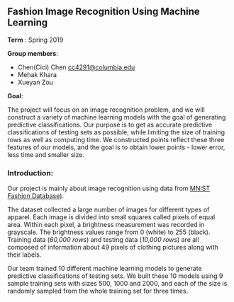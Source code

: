 ## Fashion Image Recognition Using Machine Learning

**Term** : Spring 2019

**Group members**:

+ Chen(Cici) Chen cc4291@columbia.edu
+ Mehak Khara
+ Xueyan Zou

**Goal**: 

The project will focus on an image recognition problem, and we will construct a variety of machine learning models with the goal of generating predictive classifications. Our purpose is to get as accurate predictive classifications of testing sets as possible, while limiting the size of training rows as well as computing time. We constructed points reflect these three features of our models, and the goal is to obtain lower points - lower error, less time and smaller size.


### Introduction:
Our project is mainly about image recognition using data from [MNIST Fashion Database](https://github.com/zalandoresearch/fashion-mnist)). 

The dataset collected a large number of images for different types of apparel. Each image is divided into small squares called pixels of equal area. Within each pixel, a brightness measurement was recorded in grayscale. The brightness values range from 0 (white) to 255 (black). Training data (*60,000 rows*) and testing data (*10,000 rows*) are all composed of information about 49 pixels of clothing pictures along with their labels. 

Our team trained 10 different machine learning models to generate predictive classifications of testing sets. We built these 10 models using 9 sample training sets with sizes 500, 1000 and 2000, and each of the size is randomly sampled from the whole training set for three times.
